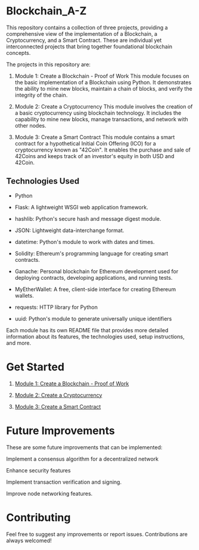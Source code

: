 # Blockchain_A-Z

This repository contains a collection of three projects, providing a comprehensive view of the implementation of a Blockchain, a 
Cryptocurrency, and a Smart Contract. These are individual yet interconnected projects that bring together foundational blockchain concepts.

The projects in this repository are:

1. Module 1: Create a Blockchain - Proof of Work
   This module focuses on the basic implementation of a Blockchain using Python. It demonstrates the ability to mine new blocks, maintain a
   chain of blocks, and verify the integrity of the chain.

3. Module 2: Create a Cryptocurrency
   This module involves the creation of a basic cryptocurrency using blockchain technology. It includes the capability to mine new blocks,
   manage transactions, and network with other nodes.

3. Module 3: Create a Smart Contract
   This module contains a smart contract for a hypothetical Initial Coin Offering (ICO) for a cryptocurrency known as "42Coin". It enables the
   purchase and sale of 42Coins and keeps track of an investor's equity in both USD and 42Coin.

## Technologies Used
- Python

- Flask: A lightweight WSGI web application framework.

- hashlib: Python's secure hash and message digest module.

- JSON: Lightweight data-interchange format.

- datetime: Python's module to work with dates and times.

- Solidity: Ethereum's programming language for creating smart contracts.

- Ganache: Personal blockchain for Ethereum development used for deploying contracts, developing applications, and running tests.

- MyEtherWallet: A free, client-side interface for creating Ethereum wallets.

- requests: HTTP library for Python

- uuid: Python's module to generate universally unique identifiers

Each module has its own README file that provides more detailed information about its features, the technologies used, setup instructions, and 
more.

# Get Started
1. [Module 1: Create a Blockchain - Proof of Work](https://github.com/rkedida/Blockchain_A-Z/tree/main/Module_1_Create_Blockchain/README.md)

2. [Module 2: Create a Cryptocurrency](https://github.com/rkedida/Blockchain_A-Z/blob/main/Module_2_Create_Cryptocurrency/README.md)

3. [Module 3: Create a Smart Contract](https://github.com/rkedida/Blockchain_A-Z/blob/main/Module_3_Create_Smart_Contract/README.md)

# Future Improvements
These are some future improvements that can be implemented:

Implement a consensus algorithm for a decentralized network

Enhance security features

Implement transaction verification and signing.

Improve node networking features.

# Contributing
Feel free to suggest any improvements or report issues. Contributions are always welcomed!

